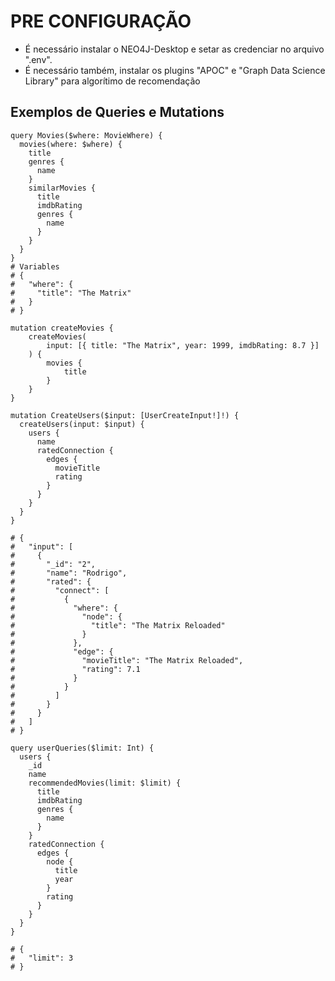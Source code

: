 # PRE CONFIGURAÇÃO

* É necessário instalar o NEO4J-Desktop e setar as credenciar no arquivo ".env".
* É necessário também, instalar os plugins "APOC" e "Graph Data Science Library" para algorítimo de recomendação

## Exemplos de Queries e Mutations

```gql
query Movies($where: MovieWhere) {
  movies(where: $where) {
    title
    genres {
      name
    }
    similarMovies {
      title
      imdbRating
      genres {
        name
      }
    }
  }
}
# Variables
# {
#   "where": {
#     "title": "The Matrix"
#   }
# }

mutation createMovies {
    createMovies(
        input: [{ title: "The Matrix", year: 1999, imdbRating: 8.7 }]
    ) {
        movies {
            title
        }
    }
}

mutation CreateUsers($input: [UserCreateInput!]!) {
  createUsers(input: $input) {
    users {
      name
      ratedConnection {
        edges {
          movieTitle
          rating
        }
      }
    }
  }
}

# {
#   "input": [
#     {
#       "_id": "2",
#       "name": "Rodrigo",
#       "rated": {
#         "connect": [
#           {
#             "where": {
#               "node": {
#                 "title": "The Matrix Reloaded"
#               }
#             },
#             "edge": {
#               "movieTitle": "The Matrix Reloaded",
#               "rating": 7.1
#             }
#           }
#         ]
#       }
#     }
#   ]
# }

query userQueries($limit: Int) {
  users {
    _id
    name
    recommendedMovies(limit: $limit) {
      title
      imdbRating
      genres {
        name
      }
    }
    ratedConnection {
      edges {
        node {
          title
          year
        }
        rating
      }
    }
  }
}

# {
#   "limit": 3
# }

```
